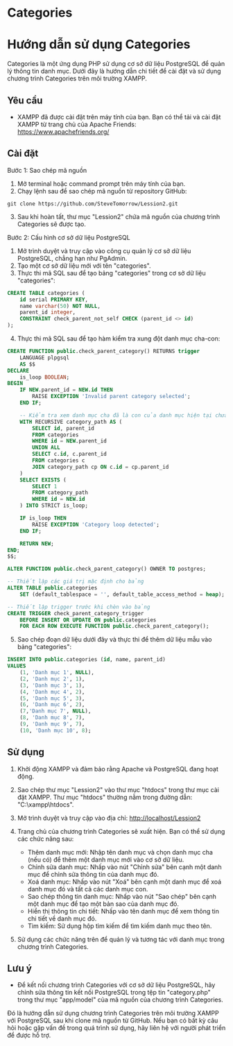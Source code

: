 ﻿# Categories

# Hướng dẫn sử dụng Categories

Categories là một ứng dụng PHP sử dụng cơ sở dữ liệu PostgreSQL để quản lý thông tin danh mục. Dưới đây là hướng dẫn chi tiết để cài đặt và sử dụng chương trình Categories trên môi trường XAMPP.

## Yêu cầu

- XAMPP đã được cài đặt trên máy tính của bạn. Bạn có thể tải và cài đặt XAMPP từ trang chủ của Apache Friends: https://www.apachefriends.org/

## Cài đặt

Bước 1: Sao chép mã nguồn

1. Mở terminal hoặc command prompt trên máy tính của bạn.
2. Chạy lệnh sau để sao chép mã nguồn từ repository GitHub:

```shell
git clone https://github.com/SteveTomorrow/Lession2.git
```

3. Sau khi hoàn tất, thư mục "Lession2" chứa mã nguồn của chương trình Categories sẽ được tạo.

Bước 2: Cấu hình cơ sở dữ liệu PostgreSQL

1. Mở trình duyệt và truy cập vào công cụ quản lý cơ sở dữ liệu PostgreSQL, chẳng hạn như PgAdmin.
2. Tạo một cơ sở dữ liệu mới với tên "categories".
3. Thực thi mã SQL sau để tạo bảng "categories" trong cơ sở dữ liệu "categories":

```sql
CREATE TABLE categories (
    id serial PRIMARY KEY,
    name varchar(50) NOT NULL,
    parent_id integer,
    CONSTRAINT check_parent_not_self CHECK (parent_id <> id)
);
```

4. Thực thi mã SQL sau để tạo hàm kiểm tra xung đột danh mục cha-con:

```sql
CREATE FUNCTION public.check_parent_category() RETURNS trigger
    LANGUAGE plpgsql
    AS $$
DECLARE
    is_loop BOOLEAN;
BEGIN
    IF NEW.parent_id = NEW.id THEN
        RAISE EXCEPTION 'Invalid parent category selected';
    END IF;

    -- Kiểm tra xem danh mục cha đã là con của danh mục hiện tại chưa (xung đột vòng lặp vô tận)
    WITH RECURSIVE category_path AS (
        SELECT id, parent_id
        FROM categories
        WHERE id = NEW.parent_id
        UNION ALL
        SELECT c.id, c.parent_id
        FROM categories c
        JOIN category_path cp ON c.id = cp.parent_id
    )
    SELECT EXISTS (
        SELECT 1
        FROM category_path
        WHERE id = NEW.id
    ) INTO STRICT is_loop;

    IF is_loop THEN
        RAISE EXCEPTION 'Category loop detected';
    END IF;

    RETURN NEW;
END;
$$;

ALTER FUNCTION public.check_parent_category() OWNER TO postgres;

-- Thiết lập các giá trị mặc định cho bảng
ALTER TABLE public.categories
    SET (default_tablespace = '', default_table_access_method = heap);

-- Thiết lập trigger trước khi chèn vào bảng
CREATE TRIGGER check_parent_category_trigger
    BEFORE INSERT OR UPDATE ON public.categories
    FOR EACH ROW EXECUTE FUNCTION public.check_parent_category();
```

5. Sao chép đoạn dữ liệu dưới đây và thực thi để thêm dữ liệu mẫu vào bảng "categories":

```sql
INSERT INTO public.categories (id, name, parent_id)
VALUES 
    (1, 'Danh mục 1', NULL),
    (2, 'Danh mục 2', 1),
    (3, 'Danh mục 3', 1),
    (4, 'Danh mục 4', 2),
    (5, 'Danh mục 5', 3),
    (6, 'Danh mục 6', 2),
    (7,'Danh mục 7', NULL),
    (8, 'Danh mục 8', 7),
    (9, 'Danh mục 9', 7),
    (10, 'Danh mục 10', 8);
```
## Sử dụng

1. Khởi động XAMPP và đảm bảo rằng Apache và PostgreSQL đang hoạt động.
2. Sao chép thư mục "Lession2" vào thư mục "htdocs" trong thư mục cài đặt XAMPP. Thư mục "htdocs" thường nằm trong đường dẫn: "C:\xampp\htdocs".
3. Mở trình duyệt và truy cập vào địa chỉ: [http://localhost/Lession2](http://localhost/Lession2)
4. Trang chủ của chương trình Categories sẽ xuất hiện. Bạn có thể sử dụng các chức năng sau:

   - Thêm danh mục mới: Nhập tên danh mục và chọn danh mục cha (nếu có) để thêm một danh mục mới vào cơ sở dữ liệu.
   - Chỉnh sửa danh mục: Nhấp vào nút "Chỉnh sửa" bên cạnh một danh mục để chỉnh sửa thông tin của danh mục đó.
   - Xoá danh mục: Nhấp vào nút "Xoá" bên cạnh một danh mục để xoá danh mục đó và tất cả các danh mục con.
   - Sao chép thông tin danh mục: Nhấp vào nút "Sao chép" bên cạnh một danh mục để tạo một bản sao của danh mục đó.
   - Hiển thị thông tin chi tiết: Nhấp vào tên danh mục để xem thông tin chi tiết về danh mục đó.
   - Tìm kiếm: Sử dụng hộp tìm kiếm để tìm kiếm danh mục theo tên.

5. Sử dụng các chức năng trên để quản lý và tương tác với danh mục trong chương trình Categories.

## Lưu ý

- Để kết nối chương trình Categories với cơ sở dữ liệu PostgreSQL, hãy chỉnh sửa thông tin kết nối PostgreSQL trong tệp tin "category.php" trong thư mục "app/model" của mã nguồn của chương trình Categories.

Đó là hướng dẫn sử dụng chương trình Categories trên môi trường XAMPP với PostgreSQL sau khi clone mã nguồn từ GitHub. Nếu bạn có bất kỳ câu hỏi hoặc gặp vấn đề trong quá trình sử dụng, hãy liên hệ với người phát triển để được hỗ trợ.
